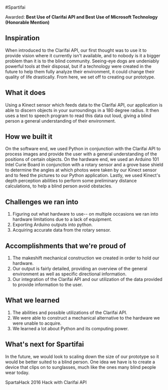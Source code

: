 #Spartifai

Awarded: **Best Use of Clarifai API and Best Use of Microsoft Technology (Honorable Mention)**


## Inspiration
When introduced to the Clarifai API, our first thought was to use it to provide vision where it currently isn't available, and to nobody is it a bigger problem than it is to the blind community. Seeing-eye dogs are undeniably powerful tools at their disposal, but if a technology were created in the future to help them fully analyze their environment, it could change their quality of life drastically. From here, we set off to creating our prototype.

## What it does
Using a Kinect sensor which feeds data to the Clarifai API, our application is able to discern objects in your surroundings in a 180 degree radius. It then uses a text to speech program to read this data out loud, giving a blind person a general understanding of their environment.

## How we built it
On the software end, we used Python in conjunction with the Clarifai API to process images and provide the user with a general understanding of the positions of certain objects. On the hardware end, we used an Arduino 101 Intel Curie Board in conjunction with a rotary sensor and a grove base shield to determine the angles at which photos were taken by our Kinect sensor and to feed the pictures to our Python application. Lastly, we used Kinect's depth perception abilities to perform some preliminary distance calculations, to help a blind person avoid obstacles.

## Challenges we ran into
1. Figuring out what hardware to use-- on multiple occasions we ran into hardware limitations due to a lack of equipment.
2. Exporting Arduino outputs into python.
3. Acquiring accurate data from the rotary sensor.

## Accomplishments that we're proud of
1. The makeshift mechanical construction we created in order to hold our hardware.
2. Our output is fairly detailed, providing an overview of the general environment as well as specific directional information.
3. Our integration of the Clarifai API and our utilization of the data provided to provide information to the user.

## What we learned
1. The abilities and possible utilizations of the Clarifai API.
2. We were able to construct a mechanical alternative to the hardware we were unable to acquire.
3. We learned a lot about Python and its computing power.

## What's next for Spartifai
In the future, we would look to scaling down the size of our prototype so it would be better suited to a blind person. One idea we have is to create a device that clips on to sunglasses, much like the ones many blind people wear today.


SpartaHack 2016 Hack with Clarifai API
